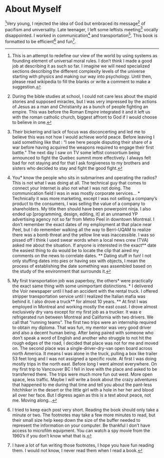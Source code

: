 # About Myself

[^1]Very young, I rejected the idea of God but embraced its message[^2] of pacifism and universality. Late teenager, I left some leftists meeting[^3] vocally disappointed. I worked in communication[^4] and transportation[^5]. This book is formatted to be efficient[^6] and fun[^7].

[^1]: This is an attempt to redefine our view of the world by using systems as founding element of universal moral rules. I don’t think I made a good job at describing it as such so far. I imagine we will need specialized sections describing the different complexity levels of the universe starting with physics and making our way into psychology. Until then, please read wikipedia to fill the blanks or write a comment to make a suggestion. 

[^2]: During the bible studies at school, I could not care less about the stupid stories and supposed miracles, but I was very impressed by the actions of Jesus as a man and Christianity as a bunch of people fighting an empire. This was before the Roman Empire integrated it and it left us with the roman catholic church, biggest affront to God if I would choose to believe in one.

[^3]: Their bickering and lack of focus was disconcerting and led me to believe this was not how I would achieve world peace. Before leaving I said something like that : “I see here people disputing their share of a war before having acquired the weapons required to engage their first battle.” The next day I saw on TV some leftist consortium being announced to fight the Quebec summit more effectively. I always felt bad for not staying and for that I ask forgiveness to my brothers and sisters who decided to stay and fight the good fight. 

[^4]: You* know the people who sits in submarines and operating the radios? This is not what I was doing at all. The technical guy that comes to connect your Internet is also not what I was not doing. The communication field I was in was mostly corporate services… * Technically it was more marketing, except I was not selling a company’s product to the consumers, I was selling the value of a company to shareholders. My title then should have been powerpoint ninja. I also ended up [programming, design, editing, it] at an unnamed YP advertising agency not so far from Metro Peel in downtown Montreal. I don’t remember the exact dates of my employment at that place near Peel, but I do remember walking all the way to Berri-UQAM to realize there was a bomb threat and the yellow line was inaccessible. I was so pissed off I think I used swear words when a local news crew (TVA) asked me about the situation. If anyone is interested in the exact** date the easiest thing to do would be to locate the clip that aired my comments on the news to correlate dates. ** Dating stuff in fun! I not only stuffing dates into pies or having sex with objects, I mean the process of establishing the date something was assembled based on the study of the environment that surrounds it. 

[^5]: My first transportation job was paperboy, the others* were practically the exact same thing with some unimportant distinctions. * I delivered the Voir newspaper until I had an accident with the rental truck. I offered stripper transportation service until I realized the Italian mafia was behind it. I also drove a truck** for almost 10 years. ** At first I was employed in Montreal and working mostly the east coast. I drove almost exclusively dry vans except for my first job as a trucker. It was e refrigerated run between Montreal and California with two drivers. We call that “running teams”. The first two trips were an internship required to obtain my diploma. That was fun, my mentor was very good driver and also a decent human being. After being paired with someone who don’t speak a word of English and another who struggle to not hit the rough edges of the road, I decided that place was not for me and moved on. The second place was a single-driver-dry-van open board across north America. It means I was alone in the truck, pulling a box like trailer 53 feet long and I was not assigned a specific route. At first I was doing mostly trips in the north east. Before long I went almost everywhere. On my first trip to Vancouver BC I fell in love with the place and asked to be transferred there. The trips were much more fun out west. More open space, less traffic. Maybe I will write a book about the crazy adventures that happened to me during that time and tell you about the pant-less hitchhiker in the desert or the little girl with a hole in her her and blood all over her face. But I digress again as this is a text about peace, not me. Moving along…

[^6]: I tried to keep each post very short. Reading the book should only take a minute or two. The footnotes may take a few more minutes to read, but their small size help keep down the size of the buffer needed to represent the information on your computer. Be thankful I don’t have access to microfilm equipment. You can watch a spy movie from the 1960’s if you don’t know what that is. 

[^7]: I have a lot of fun writing those footnotes, I hope you have fun reading them. I would not know, I never read them when I read a book.
